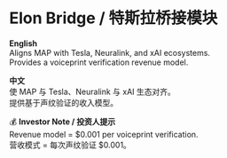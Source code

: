 # Elon Bridge / 特斯拉桥接模块

**English**  
Aligns MAP with Tesla, Neuralink, and xAI ecosystems.  
Provides a voiceprint verification revenue model.  

**中文**  
使 MAP 与 Tesla、Neuralink 与 xAI 生态对齐。  
提供基于声纹验证的收入模型。  

💰 **Investor Note / 投资人提示**  
Revenue model = $0.001 per voiceprint verification.  
营收模式 = 每次声纹验证 $0.001。  
